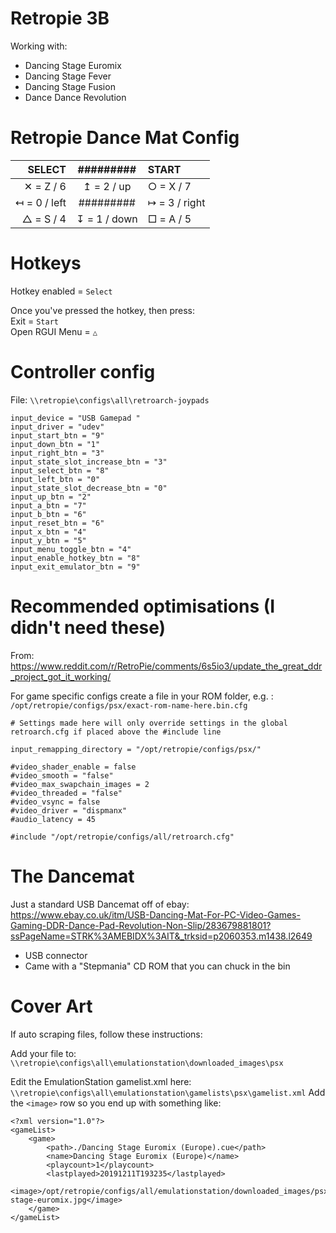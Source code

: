 # Retropie 3B

Working with: 
- Dancing Stage Euromix
- Dancing Stage Fever
- Dancing Stage Fusion
- Dance Dance Revolution

# Retropie Dance Mat Config

| SELECT       | #########    | START         |
| -----------: | :----------: | :------------ |
| ✕ = Z / 6    | ↥ = 2 / up   | ○ = X / 7     |
| ↤ = 0 / left | #########    | ↦ = 3 / right |
| △ = S / 4    | ↧ = 1 / down | □ = A / 5     |

# Hotkeys

Hotkey enabled = `Select`

Once you've pressed the hotkey, then press:   
Exit = `Start`  
Open RGUI Menu = `△`

# Controller config

File: `\\retropie\configs\all\retroarch-joypads`

```
input_device = "USB Gamepad "
input_driver = "udev"
input_start_btn = "9"
input_down_btn = "1"
input_right_btn = "3"
input_state_slot_increase_btn = "3"
input_select_btn = "8"
input_left_btn = "0"
input_state_slot_decrease_btn = "0"
input_up_btn = "2"
input_a_btn = "7"
input_b_btn = "6"
input_reset_btn = "6"
input_x_btn = "4"
input_y_btn = "5"
input_menu_toggle_btn = "4"
input_enable_hotkey_btn = "8"
input_exit_emulator_btn = "9"
```

# Recommended optimisations (I didn't need these)
From: https://www.reddit.com/r/RetroPie/comments/6s5io3/update_the_great_ddr_project_got_it_working/

For game specific configs create a file in your ROM folder, e.g. : `/opt/retropie/configs/psx/exact-rom-name-here.bin.cfg`

```
# Settings made here will only override settings in the global retroarch.cfg if placed above the #include line

input_remapping_directory = "/opt/retropie/configs/psx/"

#video_shader_enable = false
#video_smooth = "false"
#video_max_swapchain_images = 2
#video_threaded = "false"
#video_vsync = false
#video_driver = "dispmanx"
#audio_latency = 45

#include "/opt/retropie/configs/all/retroarch.cfg"

```

# The Dancemat
Just a standard USB Dancemat off of ebay:
https://www.ebay.co.uk/itm/USB-Dancing-Mat-For-PC-Video-Games-Gaming-DDR-Dance-Pad-Revolution-Non-Slip/283679881801?ssPageName=STRK%3AMEBIDX%3AIT&_trksid=p2060353.m1438.l2649

- USB connector
- Came with a "Stepmania" CD ROM that you can chuck in the bin

# Cover Art
If auto scraping files, follow these instructions: 

Add your file to: `\\retropie\configs\all\emulationstation\downloaded_images\psx`

Edit the EmulationStation gamelist.xml here: `\\retropie\configs\all\emulationstation\gamelists\psx\gamelist.xml`
Add the `<image>` row so you end up with something like: 

```
<?xml version="1.0"?>
<gameList>
	<game>
		<path>./Dancing Stage Euromix (Europe).cue</path>
		<name>Dancing Stage Euromix (Europe)</name>
		<playcount>1</playcount>
		<lastplayed>20191211T193235</lastplayed>
		<image>/opt/retropie/configs/all/emulationstation/downloaded_images/psx/dancing-stage-euromix.jpg</image>
	</game>
</gameList>
```
